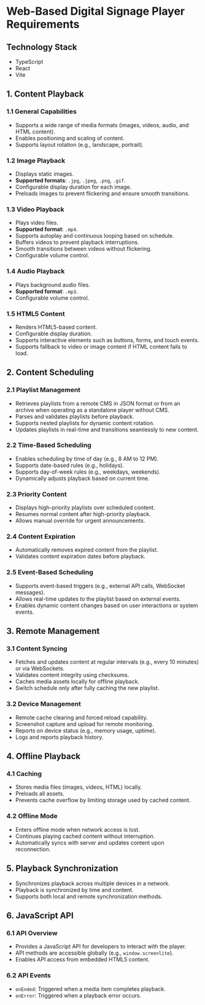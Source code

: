 # Web-Based Digital Signage Player Requirements

## Technology Stack

- TypeScript
- React
- Vite

## 1. Content Playback

### 1.1 General Capabilities
- Supports a wide range of media formats (images, videos, audio, and HTML content).
- Enables positioning and scaling of content.
- Supports layout rotation (e.g., landscape, portrait).

### 1.2 Image Playback
- Displays static images.
- **Supported formats**: `.jpg`, `.jpeg`, `.png`, `.gif`.
- Configurable display duration for each image.
- Preloads images to prevent flickering and ensure smooth transitions.

### 1.3 Video Playback
- Plays video files.
- **Supported format**: `.mp4`.
- Supports autoplay and continuous looping based on schedule.
- Buffers videos to prevent playback interruptions.
- Smooth transitions between videos without flickering.
- Configurable volume control.

### 1.4 Audio Playback
- Plays background audio files.
- **Supported format**: `.mp3`.
- Configurable volume control.

### 1.5 HTML5 Content
- Renders HTML5-based content.
- Configurable display duration.
- Supports interactive elements such as buttons, forms, and touch events.
- Supports fallback to video or image content if HTML content fails to load.

## 2. Content Scheduling

### 2.1 Playlist Management
- Retrieves playlists from a remote CMS in JSON format or from an archive when operating as a standalone player without CMS.
- Parses and validates playlists before playback.
- Supports nested playlists for dynamic content rotation.
- Updates playlists in real-time and transitions seamlessly to new content.

### 2.2 Time-Based Scheduling
- Enables scheduling by time of day (e.g., 8 AM to 12 PM).
- Supports date-based rules (e.g., holidays).
- Supports day-of-week rules (e.g., weekdays, weekends).
- Dynamically adjusts playback based on current time.

### 2.3 Priority Content
- Displays high-priority playlists over scheduled content.
- Resumes normal content after high-priority playback.
- Allows manual override for urgent announcements.

### 2.4 Content Expiration
- Automatically removes expired content from the playlist.
- Validates content expiration dates before playback.

### 2.5 Event-Based Scheduling
- Supports event-based triggers (e.g., external API calls, WebSocket messages).
- Allows real-time updates to the playlist based on external events.
- Enables dynamic content changes based on user interactions or system events.

## 3. Remote Management

### 3.1 Content Syncing
- Fetches and updates content at regular intervals (e.g., every 10 minutes) or via WebSockets.
- Validates content integrity using checksums.
- Caches media assets locally for offline playback.
- Switch schedule only after fully caching the new playlist.

### 3.2 Device Management
- Remote cache clearing and forced reload capability.
- Screenshot capture and upload for remote monitoring.
- Reports on device status (e.g., memory usage, uptime).
- Logs and reports playback history.

## 4. Offline Playback

### 4.1 Caching
- Stores media files (images, videos, HTML) locally.
- Preloads all assets.
- Prevents cache overflow by limiting storage used by cached content.

### 4.2 Offline Mode
- Enters offline mode when network access is lost.
- Continues playing cached content without interruption.
- Automatically syncs with server and updates content upon reconnection.

## 5. Playback Synchronization
- Synchronizes playback across multiple devices in a network.
- Playback is synchronized by time and content.
- Supports both local and remote synchronization methods.

## 6. JavaScript API

### 6.1 API Overview
- Provides a JavaScript API for developers to interact with the player.
- API methods are accessible globally (e.g., `window.screenlite`).
- Enables API access from embedded HTML5 content.

### 6.2 API Events
- `onEnded`: Triggered when a media item completes playback.
- `onError`: Triggered when a playback error occurs.